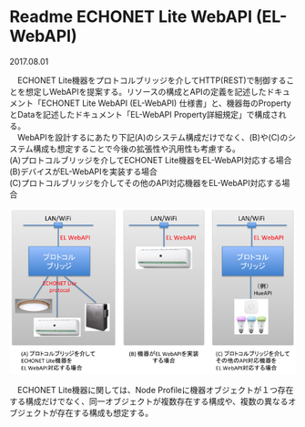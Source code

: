 # Readme ECHONET Lite WebAPI (EL-WebAPI)

2017.08.01  

　ECHONET Lite機器をプロトコルブリッジを介してHTTP(REST)で制御することを想定しWebAPIを提案する。リソースの構成とAPIの定義を記述したドキュメント「ECHONET Lite WebAPI (EL-WebAPI) 仕様書」と、機器毎のPropertyとDataを記述したドキュメント「EL-WebAPI Property詳細規定」で構成される。  
　WebAPIを設計するにあたり下記(A)のシステム構成だけでなく、(B)や(C)のシステム構成も想定することで今後の拡張性や汎用性も考慮する。  
(A)プロトコルブリッジを介してECHONET Lite機器をEL-WebAPI対応する場合  
(B)デバイスがEL-WebAPIを実装する場合    
(C)プロトコルブリッジを介してその他のAPI対応機器をEL-WebAPI対応する場合  


![システム構成](_graphics/system.png)  

　ECHONET Lite機器に関しては、Node Profileに機器オブジェクトが１つ存在する構成だけでなく、同一オブジェクトが複数存在する構成や、複数の異なるオブジェクトが存在する構成も想定する。